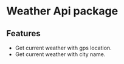 # Weather Api package

## Features

* Get current weather with gps location.
* Get current weather with city name.